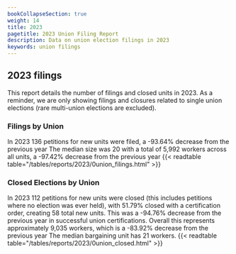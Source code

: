 ```yaml
---
bookCollapseSection: true
weight: 14
title: 2023
pagetitle: 2023 Union Filing Report
description: Data on union election filings in 2023
keywords: union filings
---
```


## 2023 filings

This report details the number of filings and closed units in 2023. As a reminder, we are only showing filings and closures related to single union elections (rare multi-union elections are excluded).

### Filings by Union
In 2023 136 petitions for new units were filed, a -93.64% decrease from the previous year The median size was 20 with a total of 5,992 workers across all units, a -97.42% decrease from the previous year
{{< readtable table="/tables/reports/2023/0union_filings.html" >}}

### Closed Elections by Union
In 2023 112 petitions for new units were closed (this includes petitions where no election was ever held), with 51.79% closed with a certification order, creating 58 total new units. This was a -94.76% decrease from the previous year in successful union certifications. Overall this represents approximately 9,035 workers, which is a -83.92% decrease from the previous year The median bargaining unit has 21 workers.
{{< readtable table="/tables/reports/2023/0union_closed.html" >}}
